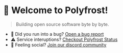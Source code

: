 # 👋 Welcome to Polyfrost!

> Building open source software byte by byte.

* 🐛 Did you run into a bug? [Open a bug report](https://github.com/Polyfrost/OneConfig/issues/new?assignees=&labels=bug&template=bug_report.yml)
* ⚠️ Service interuptions? [Checkout Polyfrost Status](https://status.polyfrost.cc/)
* 🦩 Feeling social? [Join our discord community](https://polyfrost.cc/discord)